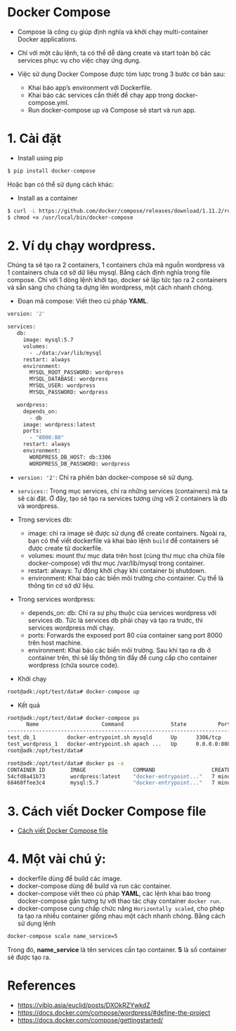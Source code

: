 # Docker Compose
- Compose là công cụ giúp định nghĩa và khởi chạy multi-container Docker applications.
- Chỉ với một câu lệnh, ta có thể dễ dàng create và start toàn bộ các services phục vụ cho việc chạy ứng dụng.

- Việc sử dụng Docker Compose được tóm lược trong 3 bước cơ bản sau:
  - Khai báo app’s environment với Dockerfile.
  - Khai báo các services cần thiết để chạy app trong docker-compose.yml.
  - Run docker-compose up và Compose sẽ start và run app.

# 1. Cài đặt
- Install using pip
```sh
$ pip install docker-compose
```

Hoặc bạn có thể sử dụng cách khác: 

- Install as a container
```sh
$ curl -L https://github.com/docker/compose/releases/download/1.11.2/run.sh > /usr/local/bin/docker-compose
$ chmod +x /usr/local/bin/docker-compose
```

# 2. Ví dụ chạy wordpress.
Chúng ta sẽ tạo ra 2 containers, 1 containers chứa mã nguồn wordpress và 1 containers chưa cơ sở dữ liệu mysql. Bằng cách định nghĩa trong file compose. Chỉ với 1 dòng lệnh khởi tạo, docker sẽ lập tức tạo ra 2 containers và sẵn sàng cho chúng ta dựng lên wordpress, một cách nhanh chóng.

- Đoạn mã compose: Viết theo cú pháp **YAML**.
```sh
version: '2'

services:
   db:
     image: mysql:5.7
     volumes:
       - ./data:/var/lib/mysql
     restart: always
     environment:
       MYSQL_ROOT_PASSWORD: wordpress
       MYSQL_DATABASE: wordpress
       MYSQL_USER: wordpress
       MYSQL_PASSWORD: wordpress

   wordpress:
     depends_on:
       - db
     image: wordpress:latest
     ports:
       - "8000:80"
     restart: always
     environment:
       WORDPRESS_DB_HOST: db:3306
       WORDPRESS_DB_PASSWORD: wordpress
```

- `version: '2'`: Chỉ ra phiên bản docker-compose sẽ sử dụng.
- `services:`: Trong mục services, chỉ ra những services (containers) mà ta sẽ cài đặt. Ở đây, tạo sẽ tạo ra services tương ứng với 2 containers là db và wordpress.
- Trong services db: 
  - image: chỉ ra image sẽ được sử dụng để create containers. Ngoài ra, bạn có thể viết dockerfile và khai báo lệnh `build` để containers sẽ được create từ dockerfile.
  - volumes: mount thư mục data trên host (cùng thư mục cha chứa file docker-compose) với thư mục /var/lib/mysql trong container.
  - restart: always: Tự động khởi chạy khi container bị shutdown.
  - environment: Khai báo các biến môi trường cho container. Cụ thể là thông tin cơ sở dữ liệu.
- Trong services wordpress:
  - depends_on: db: Chỉ ra sự phụ thuộc của services wordpress với services db. Tức là services db phải chạy và tạo ra trước, thì services wordpress mới chạy.
  - ports: Forwards the exposed port 80 của container sang port 8000 trên host machine.
  - environment: Khai báo các biến môi trường. Sau khi tạo ra db ở container trên, thì sẽ lấy thông tin đấy để cung cấp cho container wordpress (chứa source code).

- Khởi chạy
```sh
root@adk:/opt/test/data# docker-compose up
```
- Kết quả
```sh
root@adk:/opt/test/data# docker-compose ps
      Name                    Command               State          Ports         
--------------------------------------------------------------------------------
test_db_1          docker-entrypoint.sh mysqld      Up      3306/tcp             
test_wordpress_1   docker-entrypoint.sh apach ...   Up      0.0.0.0:8080->80/tcp 
root@adk:/opt/test/data# 
```

```sh
root@adk:/opt/test/data# docker ps -a
CONTAINER ID        IMAGE               COMMAND                  CREATED             STATUS              PORTS                    NAMES
54cfd8a41b73        wordpress:latest    "docker-entrypoint..."   7 minutes ago       Up 7 minutes        0.0.0.0:8080->80/tcp     test_wordpress_1
68460ffee3c4        mysql:5.7           "docker-entrypoint..."   7 minutes ago       Up 7 minutes        3306/tcp                 test_db_1
```

# 3. Cách viết Docker Compose file
 - [Cách viết Docker Compose file](docker-dockercompose.md)

# 4. Một vài chú ý:
- dockerfile dùng để build các image.
- docker-compose dùng để build và run các container.
- docker-compose viết theo cú pháp **YAML**, các lệnh khai báo trong docker-compose gần tương tự với thao tác chạy container `docker run`.
- docker-compose cung chấp chức năng `Horizontally scaled`, cho phép ta tạo ra nhiều container giống nhau một cách nhanh chóng. Bằng cách sử dụng lệnh
```sh
docker-compose scale name_service=5
```

Trong đó, **name_service** là tên services cần tạo container. **5** là số container sẽ được tạo ra.

# References
- https://viblo.asia/euclid/posts/DXOkRZYwkdZ
- https://docs.docker.com/compose/wordpress/#define-the-project
- https://docs.docker.com/compose/gettingstarted/